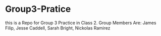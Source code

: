 # Group3-Pratice
this is a Repo for Group 3 Practice in Class 2.
Group Members Are:
James Filip,
Jesse Caddell,
Sarah Bright,
Nickolas Ramirez
